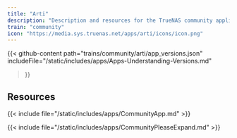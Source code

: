 ```yaml
---
title: "Arti"
description: "Description and resources for the TrueNAS community application called Arti."
train: "community"
icon: "https://media.sys.truenas.net/apps/arti/icons/icon.png"
---
```


{{< github-content 
    path="trains/community/arti/app_versions.json"
	includeFile="/static/includes/apps/Apps-Understanding-Versions.md"
>}}

## Resources

{{< include file="/static/includes/apps/CommunityApp.md" >}}

{{< include file="/static/includes/apps/CommunityPleaseExpand.md" >}}
